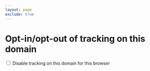 ```yaml
---
layout: page
exclude: true
---
```

<h1>Opt-in/opt-out of tracking on this domain</h1>
<div class="form-check">
  <input class="form-check-input" type="checkbox" value="" id="checkboxDisableTracking">
  <label class="form-check-label" for="defaultCheck1">
    Disable tracking on this domain for this browser
  </label>
</div>

<script type="text/javascript">
	function setInternalUserCookie(yearsExpires) {
		var date = new Date();
		date.setFullYear(date.getFullYear() + yearsExpires);
		var apexDomain = window.location.hostname.replace("tracking.", "");
		document.cookie = "internalUser=true; expires=" + date.toUTCString() +"; path=/;domain=" + apexDomain;
		return true;
	}
	function onload(){
		var checkboxDisableTracking = document.getElementById("checkboxDisableTracking");
		checkboxDisableTracking.checked = setInternalUserCookie(50); // set cookie with 50 year expiry date
		checkboxDisableTracking.addEventListener( 'change', function() {
		    if(this.checked) {
		        setInternalUserCookie(50); // set cookie with 50 year expiry date
		    } else {
		        setInternalUserCookie(-1); // set cookie with past expiry date (i.e. remove cookie)
		    }
		});
	}
	window.onload = onload();
</script>